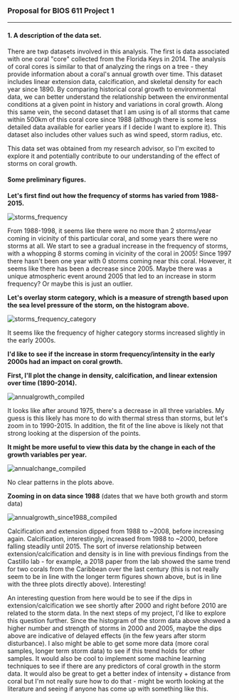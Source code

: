 

### Proposal for BIOS 611 Project 1

______

#### 1. A description of the data set.

There are twp datasets involved in this analysis. The first is data associated with one coral "core" collected from the Florida Keys in 2014. The analysis of coral cores is similar to that of analyzing the rings on a tree - they provide information about a coral's annual growth over time. This dataset includes linear extension data, calcification, and skeletal density for each year since 1890. By comparing historical coral growth to environmental data, we can better understand the relationship between the environmental conditions at a given point in history and variations in coral growth. Along this same vein, the second dataset that I am using is of all storms that came within 500km of this coral core since 1988 (although there is some less detailed data available for earlier years if I decide I want to explore it). This dataset also includes other values such as wind speed, storm radius, etc.

This data set was obtained from my research advisor, so I'm excited to explore it and potentially contribute to our understanding of the effect of storms on coral growth.



#### Some preliminary figures.

**Let's first find out how the frequency of storms has varied from 1988-2015.**

![storms_frequency](/Users/anadulskiy/storage/bios611-project1/assets/storms_frequency.png)

From 1988-1998, it seems like there were no more than 2 storms/year coming in vicinity of this particular coral, and some years there were no storms at all. We start to see a gradual increase in the frequency of storms, with a whopping 8 storms coming in vicinity of the coral in 2005! Since 1997 there hasn't been one year with 0 storms coming near this coral. However, it seems like there has been a decrease since 2005. Maybe there was a unique atmospheric event around 2005 that led to an increase in storm frequency? Or maybe this is just an outlier.

**Let's overlay storm category, which is a measure of strength based upon the sea level pressure of the storm, on the histogram above.**

![storms_frequency_category](/Users/anadulskiy/storage/bios611-project1/assets/storms_frequency_category.png)

It seems like the frequency of higher category storms increased slightly in the early 2000s. 



**I'd like to see if the increase in storm frequency/intensity in the early 2000s had an impact on coral growth.**

**First, I'll plot the change in density, calcification, and linear extension over time (1890-2014).**

![annualgrowth_compiled](/Users/anadulskiy/storage/bios611-project1/assets/annualgrowth_compiled.png)

It looks like after around 1975, there's a decrease in all three variables. My guess is this likely has more to do with thermal stress than storms, but let's zoom in to 1990-2015. In addition, the fit of the line above is likely not that strong looking at the dispersion of the points.



**It might be more useful to view this data by the change in each of the growth variables per year.**

![annualchange_compiled](/Users/anadulskiy/storage/bios611-project1/assets/annualchange_compiled.png)

No clear patterns in the plots above.

**Zooming in on data since 1988** (dates that we have both growth and storm data)

![annualgrowth_since1988_compiled](/Users/anadulskiy/storage/bios611-project1/assets/annualgrowth_since1988_compiled.png)



Calcification and extension dipped from 1988 to ~2008, before increasing again. Calcification, interestingly, increased from 1988 to ~2000, before falling steadily until 2015. The sort of inverse relationship between extension/calcification and density is in line with previous findings from the Castillo lab - for example, a 2018 paper from the lab showed the same trend for two corals from the Caribbean over the last century (this is not really seem to be in line with the longer term figures shown above, but is in line with the three plots directly above). Interesting! 

An interesting question from here would be to see if the dips in extension/calcification we see shortly after 2000 and right before 2010 are related to the storm data. In the next steps of my project, I'd like to explore this question further. Since the histogram of the storm data above showed a higher number and strength of storms in 2000 and 2005, maybe the dips above are indicative of delayed effects (in the few years after storm disturbance). I also might be able to get some more data (more coral samples, longer term storm data) to see if this trend holds for other samples. It would also be cool to implement some machine learning techniques to see if there are any predictors of coral growth in the storm data. It would also be great to get a better index of intensity + distance from coral but I'm not really sure how to do that - might be worth looking at the literature and seeing if anyone has come up with something like this.

